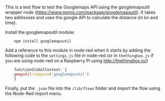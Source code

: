 This is a test flow to test the Googlemaps API using the googlemapsutil wrapper node (https://www.npmjs.com/package/googlemapsutil). It takes two addresses and uses the google API to calculate the distance (in kn and time).

Install the googlemapsutil module:

```
	npm install googlemapsutil
```

Add a reference to this module in node-red when it starts by adding the following code to the `settings.js` file in node-red (or in `thethingbox.js` if you are using node-red on a Raspberry Pi using http://thethingbox.io/)

```javascript
    functionGlobalContext: {
    gmaputil:require('googlemapsutil')
    }
```

Finally, put the `.json` file into the `/lib/flows` folder and import the flow using the Node-Red import menu.



